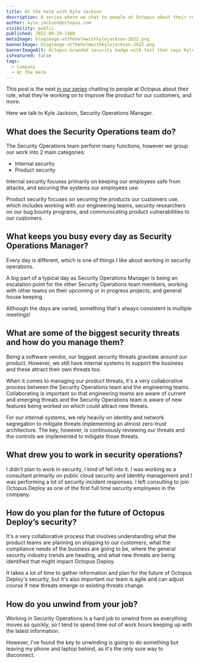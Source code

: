 ```yaml
---
title: At the helm with Kyle Jackson
description: A series where we chat to people at Octopus about their role, what they’re working on to improve the product, and more. Hear from Kyle Jackson, Security Operations Manager.
author: kyle.jackson@octopus.com
visibility: public
published: 2022-08-29-1400
metaImage: blogimage-atthehelmwithkylejackson-2022.png
bannerImage: blogimage-atthehelmwithkylejackson-2022.png
bannerImageAlt: Octopus-branded security badge with text that says Kyle Jackson, Security Operations Manager, above the silhouette of a man.
isFeatured: false
tags: 
  - Company
  - At The Helm
---
```


This post is the next [in our series](https://octopus.com/blog/tag/At%20The%20Helm) chatting to people at Octopus about their role, what they’re working on to improve the product for our customers, and more.

Here we talk to Kyle Jackson, Security Operations Manager.

## What does the Security Operations team do?

The Security Operations team perform many functions, however we group our work into 2 main categories:

- Internal security
- Product security

Internal security focuses primarily on keeping our employees safe from attacks, and securing the systems our employees use. 

Product security focuses on securing the products our customers use, which includes working with our engineering teams, security researchers on our bug bounty programs, and communicating product vulnerabilities to our customers.

## What keeps you busy every day as Security Operations Manager?

Every day is different, which is one of things I like about working in security operations.

A big part of a typical day as Security Operations Manager is being an escalation point for the other Security Operations team members, working with other teams on their upcoming or in progress projects, and general house keeping.

Although the days are varied, something that's always consistent is multiple meetings!

## What are some of the biggest security threats and how do you manage them?

Being a software vendor, our biggest security threats gravitate around our product. However, we still have internal systems to support the business and these attract their own threats too.

When it comes to managing our product threats, it's a very collaborative process between the Security Operations team and the engineering teams. Collaborating is important so that engineering teams are aware of current and emerging threats and the Security Operations team is aware of new features being worked on which could attract new threats.

For our internal systems, we rely heavily on identity and network segregation to mitigate threats implementing an almost zero-trust architecture. The key, however, is continuously reviewing our threats and the controls we implemented to mitigate those threats.

## What drew you to work in security operations?

I didn't plan to work in security, I kind of fell into it. I was working as a consultant primarily on public cloud security and identity management and I was performing a lot of security incident responses. I left consulting to join Octopus Deploy as one of the first full time security employees in the company.

## How do you plan for the future of Octopus Deploy’s security?

It's a very collaborative process that involves understanding what the product teams are planning on shipping to our customers, what the compliance needs of the business are going to be, where the general security industry trends are heading, and what new threats are being identified that might impact Octopus Deploy.

It takes a lot of time to gather information and plan for the future of Octopus Deploy's security, but it's also important our team is agile and can adjust course if new threats emerge or existing threats change.

## How do you unwind from your job?

Working in Security Operations is a hard job to unwind from as everything moves so quickly, so I tend to spend time out of work hours keeping up with the latest information.

However, I've found the key to unwinding is going to do something but leaving my phone and laptop behind, as it's the only sure way to disconnect.